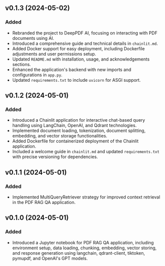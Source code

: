## v0.1.3 (2024-05-02)

### Added

- Rebranded the project to DeepPDF AI, focusing on interacting with PDF documents using AI.
- Introduced a comprehensive guide and technical details in `chainlit.md`.
- Added Docker support for easy deployment, including Dockerfile adjustments and user permissions setup.
- Updated `README.md` with installation, usage, and acknowledgements sections.
- Enhanced the application's backend with new imports and configurations in `app.py`.
- Updated `requirements.txt` to include `uvicorn` for ASGI support.

## v0.1.2 (2024-05-01)

### Added

- Introduced a Chainlit application for interactive chat-based query handling using LangChain, OpenAI, and Qdrant technologies.
- Implemented document loading, tokenization, document splitting, embedding, and vector storage functionalities.
- Added Dockerfile for containerized deployment of the Chainlit application.
- Included a welcome guide in `chainlit.md` and updated `requirements.txt` with precise versioning for dependencies.

## v0.1.1 (2024-05-01)

### Added

- Implemented MultiQueryRetriever strategy for improved context retrieval in the PDF RAG QA application.

## v0.1.0 (2024-05-01)

### Added

- Introduced a Jupyter notebook for PDF RAG QA application, including environment setup, data loading, chunking, embedding, vector storing, and response generation using langchain, qdrant-client, tiktoken, pymupdf, and OpenAI's GPT models.
